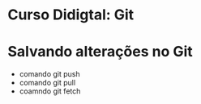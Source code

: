 # Curso Didigtal: Git


# Salvando alterações no Git
* comando git push
* comando git pull
* coamndo git fetch
